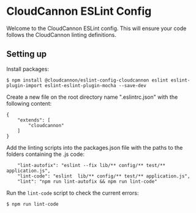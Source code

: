 # CloudCannon ESLint Config

Welcome to the CloudCannon ESLint config. This will ensure your code follows the CloudCannon linting definitions.


## Setting up

Install packages:

```
$ npm install @cloudcannon/eslint-config-cloudcannon eslint eslint-plugin-import eslint-eslint-plugin-mocha --save-dev
```

Create a new file on the root directory name ".eslintrc.json" with the following content:

```
{
    "extends": [
        "cloudcannon"
    ]
}
```

Add the linting scripts into the packages.json file with the paths to the folders containing the .js code:

```
    "lint-autofix": "eslint --fix lib/** config/** test/** application.js",
    "lint-code": "eslint  lib/** config/** test/** application.js",
    "lint": "npm run lint-autofix && npm run lint-code"
```

Run the `lint-code` script to check the current errors:

```
$ npm run lint-code
```
